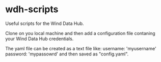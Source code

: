 # wdh-scripts
Useful scripts for the Wind Data Hub.

Clone on you local machine and then add a configuration file contaning your Wind Data Hub credentials. 

The yaml file can be created as a text file like:
username: 'myusername'
password: 'mypassowrd'
and then saved as "config.yaml".